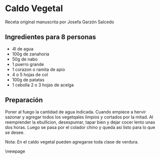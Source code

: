 # Caldo Vegetal

Receta original manuscrita por Josefa Garzón Salcedo

## Ingredientes para 8 personas

- 4l de agua
- 100g de zanahoria
- 50g de nabo
- 1 puerro grande
- 1 corazon o ramita de apio
- 4 o 5 hojas de col
- 100g de patatas
- 1 cebolla 2 o 3 hojas de acelga

## Preparación

Poner al fuego la cantidad de agua indicada.
Cuando empiece a hervir sazonar y agregar todos los vegetqales limpios y cortados por la mitad.
Al reemprender la ebullicion, desespumar, tapar bien y dejar cocer lento unas dos horas.
Luego se pasa por el colador chino y queda asi listo para lo que se desee.

Nota: En el caldo vegetal pueden agregarse toda clase de verdura.

\newpage

